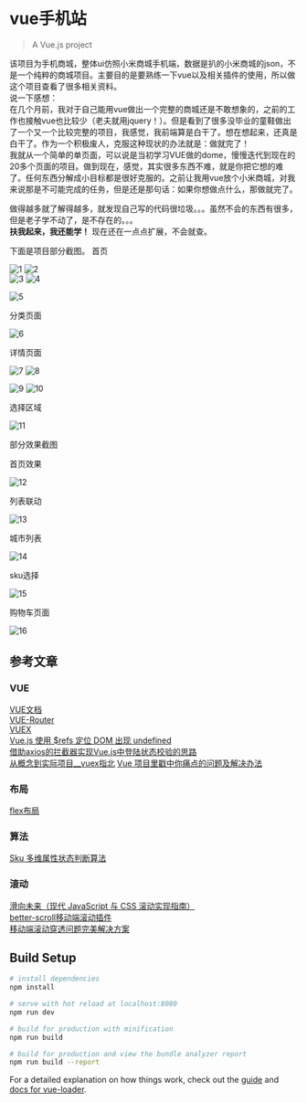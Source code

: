 # vue手机站

> A Vue.js project

该项目为手机商城，整体ui仿照小米商城手机端，数据是扒的小米商城的json，不是一个纯粹的商城项目。主要目的是要熟练一下vue以及相关插件的使用，所以做这个项目查看了很多相关资料。</br>
说一下感想：</br>
在几个月前，我对于自己能用vue做出一个完整的商城还是不敢想象的，之前的工作也接触vue也比较少（老夫就用jquery！）。但是看到了很多没毕业的童鞋做出了一个又一个比较完整的项目，我感觉，我前端算是白干了。想在想起来，还真是白干了。作为一个积极废人，克服这种现状的办法就是：做就完了！</br>
我就从一个简单的单页面，可以说是当初学习VUE做的dome，慢慢迭代到现在的20多个页面的项目。做到现在，感觉，其实很多东西不难，就是你把它想的难了。任何东西分解成小目标都是很好克服的。之前让我用vue放个小米商城，对我来说那是不可能完成的任务，但是还是那句话：如果你想做点什么，那做就完了。

做得越多就了解得越多，就发现自己写的代码很垃圾。。。虽然不会的东西有很多，但是老子学不动了，是不存在的。。。</br>
**扶我起来，我还能学！**
现在还在一点点扩展，不会就查。



下面是项目部分截图。
首页

![1](https://bolg-1.oss-cn-hangzhou.aliyuncs.com/18.06.29.01.png)
![2](https://bolg-1.oss-cn-hangzhou.aliyuncs.com/18.06.29.02.png)</br>
![3](https://bolg-1.oss-cn-hangzhou.aliyuncs.com/18.06.29.03.png)
![4](https://bolg-1.oss-cn-hangzhou.aliyuncs.com/18.06.29.04.png)</br>

![5](https://bolg-1.oss-cn-hangzhou.aliyuncs.com/18.06.29.05.png)</br>

分类页面

![6](https://bolg-1.oss-cn-hangzhou.aliyuncs.com/18.06.29.06.png)</br>

详情页面

![7](https://bolg-1.oss-cn-hangzhou.aliyuncs.com/18.06.29.07.png)
![8](https://bolg-1.oss-cn-hangzhou.aliyuncs.com/18.06.29.08.png)</br>

![9](https://bolg-1.oss-cn-hangzhou.aliyuncs.com/18.06.29.09.png)
![10](https://bolg-1.oss-cn-hangzhou.aliyuncs.com/18.06.29.10.png)</br>

选择区域

![11](https://bolg-1.oss-cn-hangzhou.aliyuncs.com/18.06.29.11.png)</br>

部分效果截图</br>

首页效果</br>

![12](https://bolg-1.oss-cn-hangzhou.aliyuncs.com/18.07.01.01.gif)</br>

列表联动</br>

![13](https://bolg-1.oss-cn-hangzhou.aliyuncs.com/18.07.01.02.gif)</br>

城市列表</br>
 
![14](https://bolg-1.oss-cn-hangzhou.aliyuncs.com/18.04.22.2.gif)</br>

sku选择</br>

![15](https://bolg-1.oss-cn-hangzhou.aliyuncs.com/18.06.29.13.gif)</br>

购物车页面</br>

![16](https://bolg-1.oss-cn-hangzhou.aliyuncs.com/18.07.01.03.gif)</br>



## 参考文章

### VUE

[VUE文档](https://cn.vuejs.org/v2/api/)</br>
[VUE-Router](https://router.vuejs.org/zh/guide/)</br>
[VUEX](https://vuex.vuejs.org/zh/)</br>
[Vue.js 使用 $refs 定位 DOM 出现 undefined](https://www.jianshu.com/p/090937a480b5)</br>
[借助axios的拦截器实现Vue.js中登陆状态校验的思路](http://www.imooc.com/article/25167)</br>
[从概念到实际项目__vuex指北](https://juejin.im/post/5b2fbb47e51d45589e7bd727)
[Vue 项目里戳中你痛点的问题及解决办法](https://juejin.im/post/5b174de8f265da6e410e0b4e)

### 布局
[flex布局](http://www.ruanyifeng.com/blog/2015/07/flex-grammar.html)

### 算法
[Sku 多维属性状态判断算法](https://juejin.im/entry/5868655861ff4b0057774be7)

### 滚动

[滑向未来（现代 JavaScript 与 CSS 滚动实现指南）](https://www.zcfy.cc/article/scroll-to-the-future)</br>
[better-scroll移动端滚动插件](https://ustbhuangyi.github.io/better-scroll/doc/zh-hans/)</br>
[移动端滚动穿透问题完美解决方案](https://segmentfault.com/a/1190000005617307)</br>


## Build Setup

``` bash
# install dependencies
npm install

# serve with hot reload at localhost:8080
npm run dev

# build for production with minification
npm run build

# build for production and view the bundle analyzer report
npm run build --report
```

For a detailed explanation on how things work, check out the [guide](http://vuejs-templates.github.io/webpack/) and [docs for vue-loader](http://vuejs.github.io/vue-loader).
